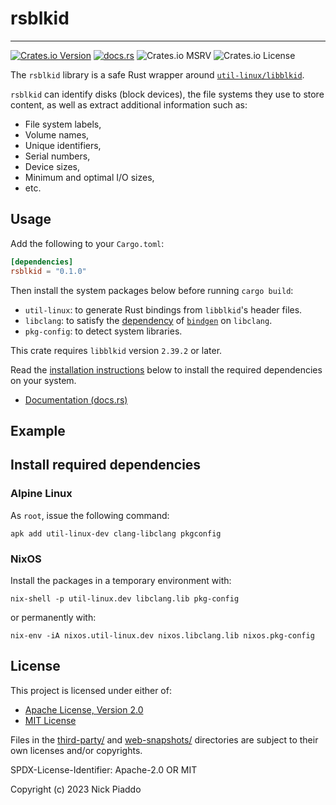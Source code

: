 # rsblkid

----

[![Crates.io Version](https://img.shields.io/crates/v/rsblkid?labelColor=%23222222&color=%23fdb42f)][1]
[![docs.rs](https://img.shields.io/docsrs/rsblkid?labelColor=%23222222&color=%2322a884)][2]
![Crates.io MSRV](https://img.shields.io/crates/msrv/rsblkid?labelColor=%23222222&color=%239c179e)
![Crates.io License](https://img.shields.io/crates/l/rsblkid?labelColor=%23222222&color=%230d0887)

The `rsblkid` library is a safe Rust wrapper around [`util-linux/libblkid`][3].

`rsblkid` can identify disks (block devices), the file systems they use to
store content, as well as extract additional information such as:

- File system labels,
- Volume names,
- Unique identifiers,
- Serial numbers,
- Device sizes,
- Minimum and optimal I/O sizes,
- etc.

## Usage

Add the following to your `Cargo.toml`:

```toml
[dependencies]
rsblkid = "0.1.0"
```

Then install the system packages below before running `cargo build`:

- `util-linux`: to generate Rust bindings from `libblkid`'s header files.
- `libclang`: to satisfy the [dependency][4] of [`bindgen`][5] on `libclang`.
- `pkg-config`: to detect system libraries.

This crate requires `libblkid` version `2.39.2` or later.

Read the [installation instructions](#install-required-dependencies) below to
install the required dependencies on your system.

- [Documentation (docs.rs)][2]

## Example

## Install required dependencies

### Alpine Linux

As `root`, issue the following command:

```console
apk add util-linux-dev clang-libclang pkgconfig
```

### NixOS

Install the packages in a temporary environment with:

```console
nix-shell -p util-linux.dev libclang.lib pkg-config
```

or permanently with:

```console
nix-env -iA nixos.util-linux.dev nixos.libclang.lib nixos.pkg-config
```

## License

This project is licensed under either of:

- [Apache License, Version 2.0][6]
- [MIT License][7]

Files in the [third-party/][8] and [web-snapshots/][9] directories are subject
to their own licenses and/or copyrights.

SPDX-License-Identifier: Apache-2.0 OR MIT

Copyright (c) 2023 Nick Piaddo

[1]: https://crates.io/crates/rsblkid
[2]: https://docs.rs/rsblkid
[3]: https://github.com/util-linux/util-linux/tree/master
[4]: https://rust-lang.github.io/rust-bindgen/requirements.html#clang
[5]: https://crates.io/crates/bindgen
[6]: https://www.apache.org/licenses/LICENSE-2.0
[7]: https://opensource.org/licenses/MIT
[8]: ./third-party/
[9]: ./web-snapshots/

